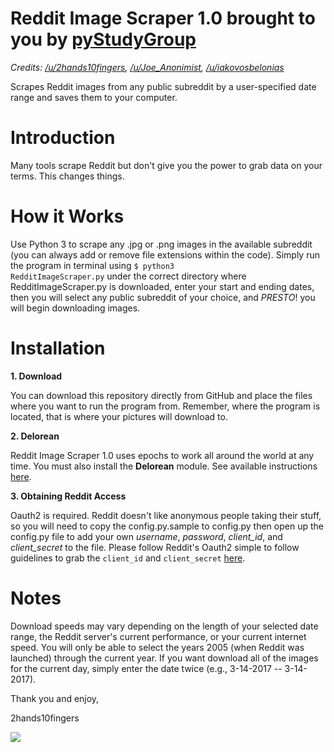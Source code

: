 # Reddit Image Scraper 1.0 brought to you by <a href="http://www.pystudygroup.com/">pyStudyGroup</a>
<i>Credits: <a href="https://github.com/2hands10fingers">/u/2hands10fingers</a>, <a href="https://github.com/Anonimista">/u/Joe_Anonimist</a>, <a href="https://github.com/Belonias">/u/iakovosbelonias</a></i>

Scrapes Reddit images from any public subreddit by a user-specified date range and saves them to your computer.

# Introduction

Many tools scrape Reddit but don't give you the power to grab data on your terms. This changes things.

# How it Works

Use Python 3 to scrape any .jpg or .png images in the available subreddit (you can always add or remove file extensions within the code). Simply run the program in terminal using <code>$ python3 RedditImageScraper.py</code> under the correct directory where RedditImageScraper.py is downloaded, enter your start and ending dates, then you will select any public subreddit of your choice, and *PRESTO*! you will begin downloading images.

# Installation

<strong>1. Download</strong>

You can download this repository directly from GitHub and place the files where you want to run the program from. Remember, where the program is located, that is where your pictures will download to.

<strong>2. Delorean</strong>

Reddit Image Scraper 1.0 uses epochs to work all around the world at any time. You must also install the <strong>Delorean</strong> module. See available instructions <a href="http://delorean.readthedocs.io/en/latest/install.html">here</a>.

<strong>3. Obtaining Reddit Access</strong>

Oauth2 is required. Reddit doesn't like anonymous people taking their stuff, so you will need to copy the config.py.sample to config.py then open up the config.py file to add your own <i>username</i>, <i>password</i>, <i>client_id</i>, and <i>client_secret</i> to the file. Please follow Reddit's Oauth2 simple to follow guidelines to grab the <code>client_id</code> and <code>client_secret</code> <a href="https://github.com/reddit/reddit/wiki/OAuth2">here</a>.


# Notes

Download speeds may vary depending on the length of your selected date range, the Reddit server's current performance, or your current internet speed. You will only be able to select the years 2005 (when Reddit was launched) through the current year. If you want download all of the images for the current day, simply enter the date twice (e.g., 3-14-2017 -- 3-14-2017).

Thank you and enjoy,

2hands10fingers

<img src="https://upload.wikimedia.org/wikipedia/en/thumb/8/82/Reddit_logo_and_wordmark.svg/1280px-Reddit_logo_and_wordmark.svg.png"></img>
